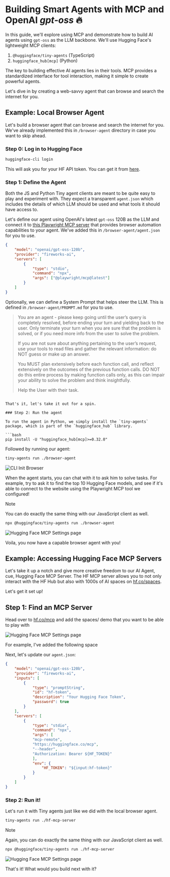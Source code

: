 # Building Smart Agents with MCP and OpenAI *gpt-oss* 🔥

In this guide, we'll explore using MCP and demonstrate how to build AI agents using `gpt-oss` as the LLM backbone. We'll use Hugging Face's lightweight MCP clients:

1. `@huggingface/tiny-agents` (TypeScript)
2. `huggingface_hub[mcp]` (Python)

The key to building effective AI agents lies in their tools. MCP provides a standardized interface for tool interaction, making it simple to create powerful agents. 

Let's dive in by creating a web-savvy agent that can browse and search the internet for you.

## **Example**: Local Browser Agent

Let's build a browser agent that can browse and search the internet for you. We've already implemented this in `/browser-agent` directory in case you want to skip ahead.

### Step 0: Log in to Hugging Face

```bash
huggingface-cli login
```

This will ask you for your HF API token. You can get it from [here](https://huggingface.co/settings/tokens).

### Step 1: Define the Agent

Both the JS and Python Tiny agent clients are meant to be quite easy to play and experiment with. They expect a transparent `agent.json` which includes the details of which LLM should be used and what tools it should have access to.

Let's define our agent using OpenAI's latest `gpt-oss` 120B as the LLM and connect it to [this Playwright MCP server](https://github.com/microsoft/playwright-mcp) that provides browser automation capabilities to your agent. We've added this in `/browser-agent/agent.json` for you to use.

```json
{
	"model": "openai/gpt-oss-120b",
	"provider": "fireworks-ai",
	"servers": [
		{
			"type": "stdio",
			"command": "npx",
			"args": ["@playwright/mcp@latest"]
		}
	]
}
```

Optionally, we can define a System Prompt that helps steer the LLM. This is defined in `/browser-agent/PROMPT.md` for you to use.

> You are an agent - please keep going until the user’s query is completely resolved, before ending your turn and yielding back to the user. Only terminate your turn when you are sure that the problem is solved, or if you need more info from the user to solve the problem.
> 
> If you are not sure about anything pertaining to the user’s request, use your tools to read files and gather the relevant information: do NOT guess or make up an answer.
> 
> You MUST plan extensively before each function call, and reflect extensively on the outcomes of the previous function calls. DO NOT do this entire process by making function calls only, as this can impair your ability to solve the problem and think insightfully.
> 
> Help the User with their task.
```

That's it, let's take it out for a spin.

### Step 2: Run the agent

To run the agent in Python, we simply install the `tiny-agents` package, which is part of the `huggingface_hub` library.

```bash
pip install -U "huggingface_hub[mcp]>=0.32.0"
```

Followed by running our agent:

```bash
tiny-agents run ./browser-agent
```

![CLI Init Browser](assets/init-browser.png)

When the agent starts, you can chat with it to ask him to solve tasks. For example, try to ask it to find the top 10 Hugging Face models, and see if it's able to connect to the website using the Playwright MCP tool we configured!

> [!NOTE]
> You can do exactly the same thing with our JavaScript client as well.
>
> ```bash
> npx @huggingface/tiny-agents run ./browser-agent
> ```

![Hugging Face MCP Settings page](assets/output-browser-agent.png)

Voila, you now have a capable browser agent with you!

## **Example**: Accessing Hugging Face MCP Servers

Let's take it up a notch and give more creative freedom to our AI Agent, cue, Hugging Face MCP Server. The HF MCP server allows you to not only interact with the HF Hub but also with 1000s of AI spaces on [hf.co/spaces](https://hf.co/spaces). 

Let's get it set up!

## Step 1: Find an MCP Server

Head over to [hf.co/mcp](https://hf.co/mcp) and add the spaces/ demo that you want to be able to play with

![Hugging Face MCP Settings page](assets/hf-mcp.png)

For example, I've added the following space 

Next, let's update our `agent.json`:

```json
{
	"model": "openai/gpt-oss-120b",
	"provider": "fireworks-ai",
	"inputs": [
		{
			"type": "promptString",
			"id": "hf-token",
			"description": "Your Hugging Face Token",
			"password": true
		}
	],
	"servers": [
		{
			"type": "stdio",
			"command": "npx",
			"args": [
			"mcp-remote",
			"https://huggingface.co/mcp",
			"--header",
			"Authorization: Bearer ${HF_TOKEN}"
			],
			"env": {
				"HF_TOKEN": "${input:hf-token}"
			}
		}
	]
}
```

### Step 2: Run it!

Let's run it with Tiny agents just like we did with the local browser agent.

```bash
tiny-agents run ./hf-mcp-server
```

> [!NOTE]
> Again, you can do exactly the same thing with our JavaScript client as well.
> 
> ```bash
> npx @huggingface/tiny-agents run ./hf-mcp-server
> ```

![Hugging Face MCP Settings page](assets/output-hf-server.png)

That's it! What would you build next with it?

